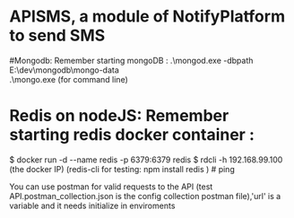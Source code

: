 # APISMS, a module of NotifyPlatform to send SMS

#Mongodb: Remember starting mongoDB :
.\mongod.exe -dbpath E:\dev\mongodb\mongo-data\
.\mongo.exe (for command line)

# Redis on nodeJS: Remember starting redis docker container :
  $ docker run -d --name redis -p 6379:6379 redis
  $ rdcli -h 192.168.99.100  (the docker IP) (redis-cli for testing: npm install redis )
       # ping      

You can use postman for valid requests to the API (test API.postman_collection.json is the config collection postman file),'url' is a variable and it needs initialize in enviroments